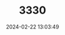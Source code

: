 ---
title: "3330"
category: "Bunomys fratrorum"
draft: false
date: 2024-02-22 13:03:49
languages:
  English: ["Fraternal Hill Rat", "Northeastern Peninsula Bunomys"]
  German: ["Rurukan-Bergratte"]
---